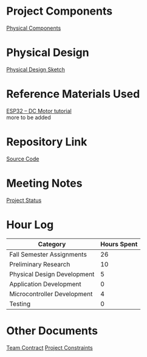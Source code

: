# Project Components
[Physical Components](../Physical_Design/Physical_Components.md#project-components)
# Physical Design
[Physical Design Sketch](../Physical_Design/Design_Sketch.png)
# Reference Materials Used
[ESP32 – DC Motor tutorial](https://esp32io.com/tutorials/esp32-dc-motor) <br>
more to be added
# Repository Link
[Source Code](../src)
# Meeting Notes
[Project Status](../Assignments/Project_Status.md#project-status)
# Hour Log
Category | Hours Spent
------ | ------
Fall Semester Assignments | 26
Preliminary Research | 10
Physical Design Development | 5
Application Development | 0
Microcontroller Development | 4
Testing | 0
# Other Documents
[Team Contract](/Assignments/Team_Contract.md)
[Project Constraints](/Assignments/Major_Project_Constraints.md)
